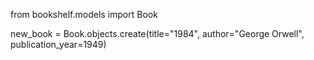 from bookshelf.models import Book

<!-- Create a new book -->

new_book = Book.objects.create(title="1984", author="George Orwell", publication_year=1949)

<!-- new_book.save() -->

